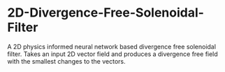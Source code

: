 # 2D-Divergence-Free-Solenoidal-Filter
A 2D physics informed neural network based divergence free solenoidal filter. Takes an input 2D vector field and produces a divergence free field with the smallest changes to the vectors.
